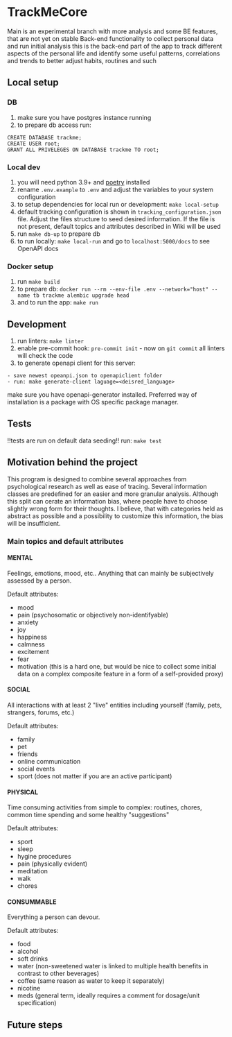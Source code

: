 # TrackMeCore
Main is an experimental branch with more analysis and some BE features, that are not yet on stable
Back-end functionality to collect personal data and run initial analysis
this is the back-end part of the app to track different aspects of the personal life 
and identify some useful patterns, correlations and trends to better adjust habits, routines and such


## Local setup

### DB
1. make sure you have postgres instance running
2. to prepare db access run:
```
CREATE DATABASE trackme;
CREATE USER root;
GRANT ALL PRIVELEGES ON DATABASE trackme TO root;
```

### Local dev
1. you will need python 3.9+ and [poetry](https://python-poetry.org/docs/#installation) installed
2. rename `.env.example` to `.env` and adjust the variables to your system configuration
3. to setup dependencies for local run or development: `make local-setup`
4. default tracking configuration is shown in `tracking_configuration.json` file. Adjust the files structure to seed desired information. If the file is not present, default topics and attributes described in Wiki will be used
5. run `make db-up` to prepare db
6. to run locally: `make local-run` and go to `localhost:5000/docs` to see OpenAPI docs 


### Docker setup
1. run `make build`
2. to prepare db: `docker run --rm --env-file .env --network="host" --name tb trackme alembic upgrade head`
3. and to run the app: `make run`

## Development
1. run linters: `make linter`
2. enable pre-commit hook: `pre-commit init` - now on `git commit` all linters will check the code
3. to generate openapi client for this server:
```
- save newest opeanpi.json to openapiclient folder
- run: make generate-client laguage=<deisred_language>
```
make sure you have openapi-generator installed. Preferred way of installation is a package with OS specific package manager.

## Tests
!!tests are run on default data seeding!!
run: `make test`

## Motivation behind the project

This program is designed to combine several approaches from psychological research as well as ease of tracing.
Several information classes are predefined for an easier and more granular analysis. Although this split can cerate 
an information bias, where people have to choose slightly wrong form for their thoughts. 
I believe, that with categories held as abstract as possible and a possibility to customize this information, the bias will be insufficient.

### Main topics and default attributes

#### MENTAL
Feelings, emotions, mood, etc.. Anything that can mainly be subjectively assessed by a person.

Default attributes:
* mood
* pain (psychosomatic or objectively non-identifyable)
* anxiety
* joy
* happiness
* calmness
* excitement
* fear
* motivation (this is a hard one, but would be nice to collect some initial data on a complex composite feature in a form of a self-provided proxy)

#### SOCIAL
All interactions with at least 2 "live" entities including yourself (family, pets, strangers, forums, etc.)

Default attributes:
* family
* pet
* friends
* online communication
* social events
* sport  (does not matter if you are an active participant)


#### PHYSICAL
Time consuming activities from simple to complex: routines, chores, common time spending and some healthy "suggestions"

Default attributes:
* sport
* sleep
* hygine procedures
* pain (physically evident)
* meditation
* walk
* chores

#### CONSUMMABLE
Everything a person can devour.

Default attributes:
* food
* alcohol
* soft drinks
* water (non-sweetened water is linked to multiple health benefits in contrast to other beverages)
* coffee (same reason as water to keep it separately)
* nicotine 
* meds (general term, ideally requires a comment for dosage/unit specification)





## Future steps

